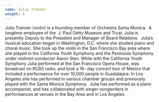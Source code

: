 ```yaml
---
name: Julia Tranner
weight: 3
---
```


Julia Tranner (violin) is a founding member of Orchestra Santa Monica.  A longtime employee of the  J. Paul Getty Museum and Trust, Julia is presently Deputy to the President and Manager of Board Relations.  Julia’s musical education began in Washington, D.C. where she studied piano and choral music. She took up the violin in the San Francisco Bay area where she played in the California Youth Symphony and the Peninsula Symphony under violinist-conductor Aaron Sten. While with the California Youth Symphony Julia performed at the San Francisco Opera House, was broadcast on KCBS radio, and took a 16- day concert tour of Mexico that included a performance for over 10,000 people in Guadalajara. In Los Angeles she has performed in various chamber groups and previously played with the Santa Monica Symphony.  Julia has performed as a piano accompanist, and has collaborated with singer-songwriters in performances at venues in the Bay Area and in Los Angeles. 
